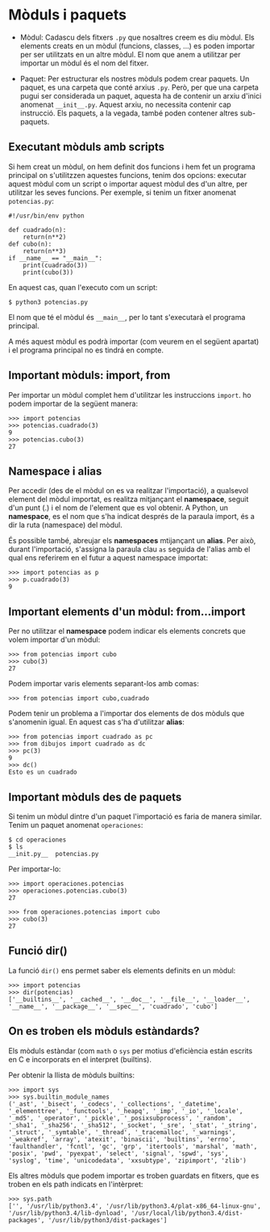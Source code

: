 # Mòduls i paquets

* Mòdul: Cadascu dels fitxers `.py` que nosaltres creem es diu mòdul. Els elements creats en un mòdul (funcions, classes, ...) es poden importar per ser utilitzats en un altre mòdul. El nom que anem a utilitzar per importar un mòdul és el nom del fitxer.

* Paquet: Per estructurar els nostres mòduls podem crear paquets. Un paquet, es una carpeta que conté arxius `.py`. Però, per que una carpeta pugui ser considerada un paquet, aquesta ha de contenir un arxiu d'inici anomenat `__init__.py`. Aquest arxiu, no necessita contenir cap instrucció. Els paquets, a la vegada, també poden contener altres sub-paquets.

## Executant mòduls amb scripts

Si hem creat un mòdul, on hem definit dos funcions i hem fet un programa principal on s'utilitzzen aquestes funcions, tenim dos opcions: executar aquest mòdul com un script o importar aquest mòdul des d'un altre, per utilitzar les seves funcions. Per exemple, si tenim un fitxer anomenat `potencias.py`:

	#!/usr/bin/env python	

	def cuadrado(n):
		return(n**2)
	def cubo(n):
		return(n**3)
	if __name__ == "__main__":
		print(cuadrado(3))
		print(cubo(3))

En aquest cas, quan l'executo com un script:

	$ python3 potencias.py

El nom que té el mòdul és `__main__`, per lo tant s'executarà el programa principal.

A més aquest mòdul es podrà importar (com veurem en el següent apartat) i el programa principal no es tindrá en compte.

## Important mòduls: import, from

Per importar un mòdul complet hem d'utilitzar les instruccions `import`. ho podem importar de la següent manera:

	>>> import potencias
	>>> potencias.cuadrado(3)
	9
	>>> potencias.cubo(3)
	27

## Namespace i alias

Per accedir (des de el mòdul on es va realitzar l'importació), a qualsevol element del mòdul importat, es realitza mitjançant el **namespace**, seguit d'un punt (.) i el nom de l'element que es vol obtenir. A Python, un **namespace**, es el nom que s'ha indicat després de la paraula import, és a dir la ruta (namespace) del mòdul.

És possible també, abreujar els **namespaces** mtijançant un **alias**. Per això, durant l'importació, s'assigna la paraula clau `as` seguida de l'alias amb el qual ens referirem en el futur a aquest namespace importat:

	>>> import potencias as p
	>>> p.cuadrado(3)
	9

## Important elements d'un mòdul: from...import

Per no utilitzar el **namespace** podem indicar els elements concrets que volem importar d'un mòdul:

	>>> from potencias import cubo
	>>> cubo(3)
	27

Podem importar varis elements separant-los amb comas:

	>>> from potencias import cubo,cuadrado

Podem tenir un problema a l'importar dos elements de dos mòduls que s'anomenin igual. En aquest cas s'ha d'utilitzar **alias**:

	>>> from potencias import cuadrado as pc
	>>> from dibujos import cuadrado as dc
	>>> pc(3)
	9
	>>> dc()
	Esto es un cuadrado

## Important mòduls des de paquets

Si tenim un mòdul dintre d'un paquet l'importació es faria de manera similar. Tenim un paquet anomenat `operaciones`:

	$ cd operaciones
	$ ls
	__init.py__  potencias.py

Per importar-lo:

	>>> import operaciones.potencias
	>>> operaciones.potencias.cubo(3)
	27

	>>> from operaciones.potencias import cubo
	>>> cubo(3)
	27

## Funció dir()

La funció `dir()` ens permet saber els elements definits en un mòdul:

	>>> import potencias
	>>> dir(potencias)
	['__builtins__', '__cached__', '__doc__', '__file__', '__loader__', '__name__', '__package__', '__spec__', 'cuadrado', 'cubo']


## On es troben els mòduls estàndards?
	
Els  mòduls estàndar (com `math` o `sys` per motius d'eficiència están escrits en C e incorporats en el interpret (builtins).

Per obtenir la llista de mòduls builtins:

	>>> import sys
	>>> sys.builtin_module_names
	('_ast', '_bisect', '_codecs', '_collections', '_datetime', '_elementtree', '_functools', '_heapq', '_imp', '_io', '_locale', '_md5', '_operator', '_pickle', '_posixsubprocess', '_random', '_sha1', '_sha256', '_sha512', '_socket', '_sre', '_stat', '_string', '_struct', '_symtable', '_thread', '_tracemalloc', '_warnings', '_weakref', 'array', 'atexit', 'binascii', 'builtins', 'errno', 'faulthandler', 'fcntl', 'gc', 'grp', 'itertools', 'marshal', 'math', 'posix', 'pwd', 'pyexpat', 'select', 'signal', 'spwd', 'sys', 'syslog', 'time', 'unicodedata', 'xxsubtype', 'zipimport', 'zlib')

Els altres mòduls que podem importar es troben guardats en fitxers, que es troben en els path indicats en l'intèrpret:

	>>> sys.path
	['', '/usr/lib/python3.4', '/usr/lib/python3.4/plat-x86_64-linux-gnu', '/usr/lib/python3.4/lib-dynload', '/usr/local/lib/python3.4/dist-packages', '/usr/lib/python3/dist-packages']

